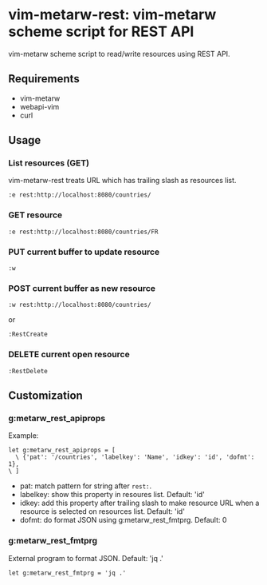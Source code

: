 # vim-metarw-rest: vim-metarw scheme script for REST API

vim-metarw scheme script to read/write resources using REST API.

## Requirements

* vim-metarw
* webapi-vim
* curl

## Usage

### List resources (GET)

vim-metarw-rest treats URL which has trailing slash as resources list.

    :e rest:http://localhost:8080/countries/

### GET resource

    :e rest:http://localhost:8080/countries/FR

### PUT current buffer to update resource

    :w

### POST current buffer as new resource

    :w rest:http://localhost:8080/countries/

or

    :RestCreate

### DELETE current open resource

    :RestDelete

## Customization

### g:metarw_rest_apiprops

Example:

    let g:metarw_rest_apiprops = [
      \ {'pat': '/countries', 'labelkey': 'Name', 'idkey': 'id', 'dofmt': 1},
    \ ]

+ pat: match pattern for string after `rest:`.
+ labelkey: show this property in resoures list. Default: 'id'
+ idkey: add this property after trailing slash to make resource URL
  when a resource is selected on resources list. Default: 'id'
+ dofmt: do format JSON using g:metarw_rest_fmtprg. Default: 0

### g:metarw_rest_fmtprg

External program to format JSON. Default: 'jq .'

    let g:metarw_rest_fmtprg = 'jq .'

